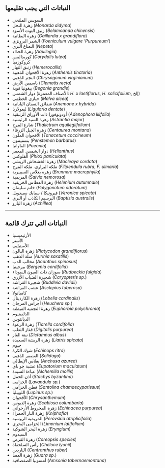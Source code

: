 ## النباتات التي يجب تقليمها

- السوسن الملتحي
- زهرة النحل (*Monarda didyma*)
- زنبق التوت الأسود (*Belamcanda chinensis*)
- زهرة البطانية (*Gaillardia x grandiflora*)
- الشمر البرونزي (*Foeniculum vulgare ‘Purpureum’*)
- النعناع البري (*Nepeta*)
- زهرة الحذاء (*Aquilegia*)
- كوريداليس (*Corydalis lutea*)
- كروكوزميا
- زنبق النهار (*Hemerocallis*)
- زهرة الأقحوان الذهبية (*Anthemis tinctoria*)
- النجم الذهبي (*Chrysogonum virginianum*)
- ياسمين الأرض (*Clematis recta*)
- بيغونيا قوية (*Begonia grandis*)
- دوار الشمس (الأصناف المعمرة: *H. x laetiflorus*, *H. salicifolium*, إلخ)
- خبازى الخطمي (*Malva alcea*)
- شقائق النعمان اليابانية (*Anemone x hybrida*)
- ليغولاريا (*Ligularia dentate*)
- أودونوفورا ذات الأوراق الزنبقية (*Adenophora lilifolia*)
- زهرة السيد الرئيسية (*Astrantia major*)
- شارع المرج (*Thalictrum aquilegiifolium*)
- زهرة الجبل الزرقاء (*Centaurea montana*)
- الأقحوان الملون (*Tanacetum coccineum*)
- بنستيمون (*Penstemon barbatus*)
- الفاوانيا (*Paeonia*)
- دوار الشمس المعمر (*Helianthus*)
- الفلوكس (*Phlox paniculata*)
- زهرة الخشخاش الريشي (*Macleaya cordata*)
- ملكة البراري، ملكة المرج (*Filipendula rubra*, *F. ulmaria*)
- زهرة بغلاس السيبيرية (*Brunnera macrophylla*)
- المريمية (*Salvia nemorosa*)
- زهرة العطاس الخريفية (*Helenium autumnale*)
- خاتم سليمان (*Polygonatum odoratum*)
- فيرونيكا / سبايك سبيدويل (*Veronica spicata*)
- البرسيم الكاذب أو البري (*Baptisia australis*)
- زهرة اليارو (*Achillea*)

---

## النباتات التي تترك قائمة


- الأرتيميسيا
- الأستر
- الأستيلبي
- زهرة البالون (*Platycodon grandiflorus*)
- سلة الذهب (*Aurinia saxatilis*)
- مخالب الدب (*Acanthus spinosus*)
- بيرجينيا (*Bergenia cordifolia*)
- سوزان ذات العيون السوداء (*Rudbeckia fulgida*)
- شجيرة الضباب الأزرق (*Caryopteris sp.*)
- شجيرة الفراشة (*Buddleia davidii*)
- عشب الفراشة (*Asclepias tuberosa*)
- كامبانولا
- زهرة الكاردينال (*Lobelia cardinalis*)
- أجراس المرجان (*Heuchera sp.*)
- زهرة النجمية المبطنة (*Euphorbia polychroma*)
- الدلفينيوم
- الديانثوس
- زهرة الرغوة (*Tiarella cordifolia*)
- قفاز الثعلب (*Digitalis purpurea*)
- نبتة الغاز (*Dictamnus albus*)
- زهرة الريشة السعيدة (*Liatris spicata*)
- جيوم
- شوك الكرة (*Echinops ritro*)
- العصفر الذهبي (*Solidago*)
- بغلاس الإيطالي (*Anchusa azurea*)
- عشبة جو باي (*Eupatorium maculatum*)
- عباءة السيدة (*Alchemilla mollis*)
- أذن الحمل (*Stachys byzantina*)
- الخزامى (*Lavandula sp.*)
- قطن الخزامى (*Santolina chamaecyparissus*)
- اللوبيليا (*Lupinus sp.*)
- الأقحوان (*Chrysanthemum*)
- زهرة الدبوس (*Scabiosa columbaria*)
- زهرة المخروط الأرجواني (*Echinacea purpurea*)
- زهرة النار الحمراء (*Kniphofia*)
- المريمية الروسية (*Perovskia atriplicifolia*)
- الخزامى البحري (*Limonium latifolium*)
- زهرة البحر الشوكية (*Eryngium*)
- السيدوم
- زهرة القرص (*Coreopsis species*)
- رأس السلحفاة (*Chelone lyonii*)
- الناردين (*Centranthus ruber*)
- زهرة العصا (*Guara sp.*)
- أمسونيا الصفصافية (*Amsonia tabernaemontana*)
